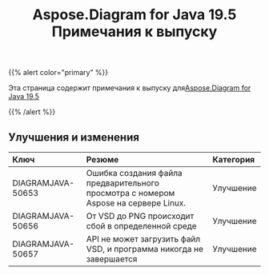 ﻿---
title: Aspose.Diagram for Java 19.5 Примечания к выпуску
type: docs
weight: 80
url: /ru/java/aspose-diagram-for-java-19-5-release-notes/
---
{{% alert color="primary" %}} 

Эта страница содержит примечания к выпуску для[Aspose.Diagram for Java 19.5](https://docs.aspose.com/diagram/java/aspose-diagram-for-java-19-5-release-notes/)

{{% /alert %}} 
## **Улучшения и изменения**

|**Ключ**|**Резюме**|**Категория**|
|:- |:- |:- |
|DIAGRAMJAVA-50653|Ошибка создания файла предварительного просмотра с номером Aspose на сервере Linux.|Улучшение|
|DIAGRAMJAVA-50656|От VSD до PNG происходит сбой в определенной среде|Улучшение|
|DIAGRAMJAVA-50657|API не может загрузить файл VSD, и программа никогда не завершается|Улучшение|

